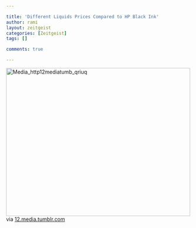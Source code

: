```yaml
---

title: 'Different Liquids Prices Compared to HP Black Ink'
author: rami
layout: zeitgeist
categories: [Zeitgeist]
tags: []

comments: true

---
```


<div class="posterous_bookmarklet_entry">
  <div class='p_embed p_image_embed'>
    <img alt="Media_http12mediatumb_qriuq" height="402" src="http://139.59.20.41/wp-content/uploads/2011/12/media_http12mediatumb_qriuq-scaled500.jpg?w=300" width="500" />
  </div>
  
  <div class="posterous_quote_citation">
    via <a href="http://12.media.tumblr.com/tumblr_kubtk8AF9q1qzxzwwo1_500.jpg">12.media.tumblr.com</a>
  </div></p>
</div>
